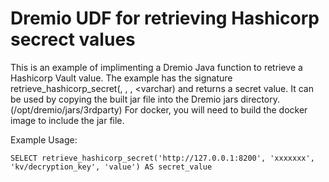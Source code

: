 # Dremio UDF for retrieving Hashicorp secrect values


This is an example of implimenting a Dremio Java function to retrieve a Hashicorp Vault value. The example has the signature retrieve_hashicorp_secret(<varchar>, <varchar>, <varchar>, <varchar) and returns a secret value. It can be used by copying the built jar file into the Dremio jars directory. (/opt/dremio/jars/3rdparty) For docker, you will need to build the docker image to include the jar file. 

Example Usage:
```
SELECT retrieve_hashicorp_secret('http://127.0.0.1:8200', 'xxxxxxx', 'kv/decryption_key', 'value') AS secret_value
```
